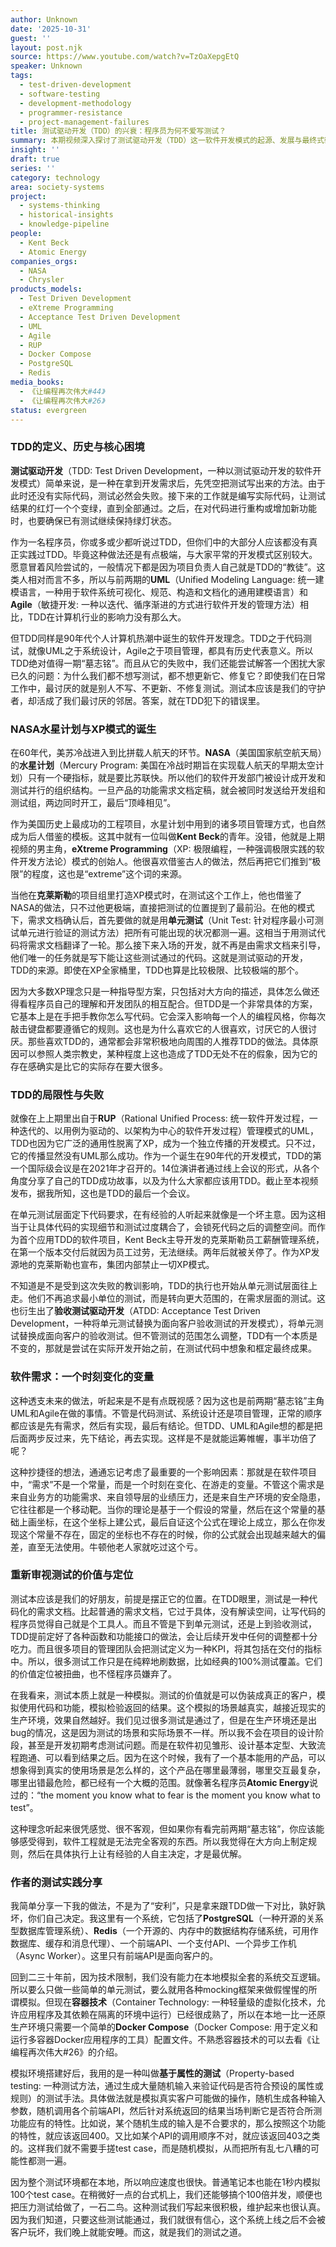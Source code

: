 ```yaml
---
author: Unknown
date: '2025-10-31'
guest: ''
layout: post.njk
source: https://www.youtube.com/watch?v=TzOaXepgEtQ
speaker: Unknown
tags:
  - test-driven-development
  - software-testing
  - development-methodology
  - programmer-resistance
  - project-management-failures
title: 测试驱动开发（TDD）的兴衰：程序员为何不爱写测试？
summary: 本期视频深入探讨了测试驱动开发（TDD）这一软件开发模式的起源、发展与最终式微。从NASA的水星计划到Kent Beck的极限编程（XP），TDD曾被寄予厚望，但其过度耦合代码实现细节、忽视需求动态变化的本质缺陷，导致了项目失败和开发者的普遍抵触。视频分析了TDD为何将测试从守护者变为“最讨厌的邻居”，并分享了作者基于容器技术和属性测试的实践，旨在重新审视测试在软件生命周期中的正确位置。
insight: ''
draft: true
series: ''
category: technology
area: society-systems
project:
  - systems-thinking
  - historical-insights
  - knowledge-pipeline
people:
  - Kent Beck
  - Atomic Energy
companies_orgs:
  - NASA
  - Chrysler
products_models:
  - Test Driven Development
  - eXtreme Programming
  - Acceptance Test Driven Development
  - UML
  - Agile
  - RUP
  - Docker Compose
  - PostgreSQL
  - Redis
media_books:
  - 《让编程再次伟大#44》
  - 《让编程再次伟大#26》
status: evergreen
---
```

### TDD的定义、历史与核心困境

**测试驱动开发**（TDD: Test Driven Development，一种以测试驱动开发的软件开发模式）简单来说，是一种在拿到开发需求后，先凭空把测试写出来的方法。由于此时还没有实际代码，测试必然会失败。接下来的工作就是编写实际代码，让测试结果的红灯一个个变绿，直到全部通过。之后，在对代码进行重构或增加新功能时，也要确保已有测试继续保持绿灯状态。

作为一名程序员，你或多或少都听说过TDD，但你们中的大部分人应该都没有真正实践过TDD。毕竟这种做法还是有点极端，与大家平常的开发模式区别较大。愿意冒着风险尝试的，一般情况下都是因为项目负责人自己就是TDD的“教徒”。这类人相对而言不多，所以与前两期的**UML**（Unified Modeling Language: 统一建模语言，一种用于软件系统可视化、规范、构造和文档化的通用建模语言）和**Agile**（敏捷开发: 一种以迭代、循序渐进的方式进行软件开发的管理方法）相比，TDD在计算机行业的影响力没有那么大。

但TDD同样是90年代个人计算机热潮中诞生的软件开发理念。TDD之于代码测试，就像UML之于系统设计，Agile之于项目管理，都具有历史代表意义。所以TDD绝对值得一期“墓志铭”。而且从它的失败中，我们还能尝试解答一个困扰大家已久的问题：为什么我们都不想写测试，都不想更新它、修复它？即使我们在日常工作中，最讨厌的就是别人不写、不更新、不修复测试。测试本应该是我们的守护者，却活成了我们最讨厌的邻居。答案，就在TDD犯下的错误里。

### NASA水星计划与XP模式的诞生

在60年代，美苏冷战进入到比拼载人航天的环节。**NASA**（美国国家航空航天局）的**水星计划**（Mercury Program: 美国在冷战时期旨在实现载人航天的早期太空计划）只有一个硬指标，就是要比苏联快。所以他们的软件开发部门被设计成开发和测试并行的组织结构。一旦产品的功能需求文档定稿，就会被同时发送给开发组和测试组，两边同时开工，最后“顶峰相见”。

作为美国历史上最成功的工程项目，水星计划中用到的诸多项目管理方式，也自然成为后人借鉴的模板。这其中就有一位叫做**Kent Beck**的青年。没错，他就是上期视频的男主角，**eXtreme Programming**（XP: 极限编程，一种强调极限实践的软件开发方法论）模式的创始人。他很喜欢借鉴古人的做法，然后再把它们推到“极限”的程度，这也是“extreme”这个词的来源。

当他在**克莱斯勒**的项目组里打造XP模式时，在测试这个工作上，他也借鉴了NASA的做法，只不过他更极端，直接把测试的位置提到了最前沿。在他的模式下，需求文档确认后，首先要做的就是用**单元测试**（Unit Test: 针对程序最小可测试单元进行验证的测试方法）把所有可能出现的状况都测一遍。这相当于用测试代码将需求文档翻译了一轮。那么接下来入场的开发，就不再是由需求文档来引导，他们唯一的任务就是写下能让这些测试通过的代码。这就是测试驱动的开发，TDD的来源。即使在XP全家桶里，TDD也算是比较极限、比较极端的那个。

因为大多数XP理念只是一种指导型方案，只包括对大方向的描述，具体怎么做还得看程序员自己的理解和开发团队的相互配合。但TDD是一个非常具体的方案，它基本上是在手把手教你怎么写代码。它会深入影响每一个人的编程风格，你每次敲击键盘都要遵循它的规则。这也是为什么喜欢它的人很喜欢，讨厌它的人很讨厌。那些喜欢TDD的，通常都会非常积极地向周围的人推荐TDD的做法。具体原因可以参照人类宗教史，某种程度上这也造成了TDD无处不在的假象，因为它的存在感确实是比它的实际存在要大很多。

### TDD的局限性与失败

就像在上上期里出自于**RUP**（Rational Unified Process: 统一软件开发过程，一种迭代的、以用例为驱动的、以架构为中心的软件开发过程）管理模式的UML，TDD也因为它广泛的通用性脱离了XP，成为一个独立传播的开发模式。只不过，它的传播显然没有UML那么成功。作为一个诞生在90年代的开发模式，TDD的第一个国际级会议是在2021年才召开的。14位演讲者通过线上会议的形式，从各个角度分享了自己的TDD成功故事，以及为什么大家都应该用TDD。截止至本视频发布，据我所知，这也是TDD的最后一个会议。

在单元测试层面定下代码要求，在有经验的人听起来就像是一个坏主意。因为这相当于让具体代码的实现细节和测试过度耦合了，会锁死代码之后的调整空间。而作为首个应用TDD的软件项目，Kent Beck主导开发的克莱斯勒员工薪酬管理系统，在第一个版本交付后就因为员工过劳，无法继续。两年后就被关停了。作为XP发源地的克莱斯勒也宣布，集团内部禁止一切XP模式。

不知道是不是受到这次失败的教训影响，TDD的执行也开始从单元测试层面往上走。他们不再追求最小单位的测试，而是转向更大范围的，在需求层面的测试。这也衍生出了**验收测试驱动开发**（ATDD: Acceptance Test Driven Development，一种将单元测试替换为面向客户验收测试的开发模式），将单元测试替换成面向客户的验收测试。但不管测试的范围怎么调整，TDD有一个本质是不变的，那就是尝试在实际开发开始之前，在测试代码中想象和框定最终成果。

### 软件需求：一个时刻变化的变量

这种透支未来的做法，听起来是不是有点既视感？因为这也是前两期“墓志铭”主角UML和Agile在做的事情。不管是代码测试、系统设计还是项目管理，正常的顺序都应该是先有需求，然后有实现，最后有结论。但TDD、UML和Agile想的都是把后面两步反过来，先下结论，再去实现。这样是不是就能运筹帷幄，事半功倍了呢？

这种抄捷径的想法，通通忘记考虑了最重要的一个影响因素：那就是在软件项目中，“需求”不是一个常量，而是一个时刻在变化、在游走的变量。不管这个需求是来自业务方的功能需求、来自领导层的业绩压力，还是来自生产环境的安全隐患，它往往都是一个移动靶。当你的理论是基于一个假设的常量，然后在这个常量的基础上画坐标，在这个坐标上建公式，最后自证这个公式在理论上成立，那么在你发现这个常量不存在，固定的坐标也不存在的时候，你的公式就会出现越来越大的偏差，直至无法使用。牛顿他老人家就吃过这个亏。

### 重新审视测试的价值与定位

测试本应该是我们的好朋友，前提是摆正它的位置。在TDD眼里，测试是一种代码化的需求文档。比起普通的需求文档，它过于具体，没有解读空间，让写代码的程序员觉得自己就是个工具人。而且不管是下到单元测试，还是上到验收测试，TDD提前定好了各种函数和功能接口的做法，会让后续开发中任何的调整都十分吃力。而且很多项目的管理团队会把测试定义为一种KPI，将其包括在交付的指标中。所以，很多测试工作只是在纯粹地刷数据，比如经典的100%测试覆盖。它们的价值定位被扭曲，也不怪程序员嫌弃了。

在我看来，测试本质上就是一种模拟。测试的价值就是可以伪装成真正的客户，模拟使用代码和功能，模拟检验返回的结果。这个模拟的场景越真实，越接近现实的生产环境，效果自然越好。我们见过很多测试是通过了，但是在生产环境还是出bug的情况，这是因为测试的场景和实际场景不一样。所以我不会在项目的设计阶段，甚至是开发初期考虑测试问题。而是在软件初见雏形、设计基本定型、大致流程跑通、可以看到结果之后。因为在这个时候，我有了一个基本能用的产品，可以想象得到真实的使用场景是怎么样的，这个产品在哪里最薄弱，哪里交互最复杂，哪里出错最危险，都已经有一个大概的范围。就像著名程序员**Atomic Energy**说过的：“the moment you know what to fear is the moment you know what to test”。

这种理念听起来很凭感觉、很不客观，但如果你有看完前两期“墓志铭”，你应该能够感受得到，软件工程就是无法完全客观的东西。所以我觉得在大方向上制定规则，然后在具体执行上让有经验的人自主决定，才是最优解。

### 作者的测试实践分享

我简单分享一下我的做法，不是为了“安利”，只是拿来跟TDD做一下对比，孰好孰坏，你们自己决定。我这里有一个系统，它包括了**PostgreSQL**（一种开源的关系型数据库管理系统）、**Redis**（一个开源的、内存中的数据结构存储系统，可用作数据库、缓存和消息代理）、一个前端API、一个支付API、一个异步工作机（Async Worker）。这里只有前端API是面向客户的。

回到二三十年前，因为技术限制，我们没有能力在本地模拟全套的系统交互逻辑。所以要么只做一些简单的单元测试，要么就用各种mocking框架来做假惺惺的所谓模拟。但现在**容器技术**（Container Technology: 一种轻量级的虚拟化技术，允许应用程序及其依赖在隔离的环境中运行）已经很成熟了，所以在本地一比一还原生产环境只需要一个简单的**Docker Compose**（Docker Compose: 用于定义和运行多容器Docker应用程序的工具）配置文件。不熟悉容器技术的可以去看《让编程再次伟大#26》的介绍。

模拟环境搭建好后，我用的是一种叫做**基于属性的测试**（Property-based testing: 一种测试方法，通过生成大量随机输入来验证代码是否符合预设的属性或规则）的测试手法。具体做法就是模拟真实客户可能做的操作，随机生成各种输入参数，随机调用各个前端API，然后针对系统返回的结果当场判断它是否符合所测功能应有的特性。比如说，某个随机生成的输入是不合要求的，那么按照这个功能的特性，就应该返回400。又比如某个API的调用顺序不对，就应该返回403之类的。这样我们就不需要手搓test case，而是随机模拟，从而把所有乱七八糟的可能性都测一遍。

因为整个测试环境都在本地，所以响应速度也很快。普通笔记本也能在1秒内模拟100个test case。在稍微好一点的台式机上，我们还能够搞个100倍并发，顺便也把压力测试给做了，一石二鸟。这种测试我们写起来很积极，维护起来也很认真。因为我们知道，只要这些测试能通过，我们就很有信心，这个系统上线之后不会被客户玩坏，我们晚上就能安睡。而这，就是我们的测试之道。